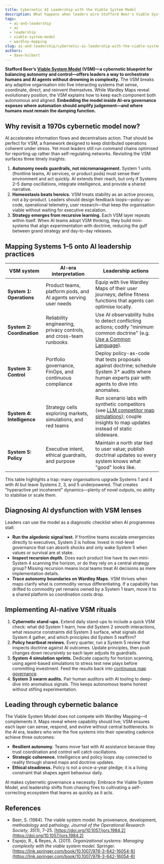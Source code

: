 ```yaml
---
title: Cybernetic AI Leadership with the Viable System Model
description: What happens when leaders wire Stafford Beer's Viable System Model into their AI operating system?
tags:
  - ai-and-leadership
  - ai
  - leadership
  - viable-system-model
  - wardley-mapping
slug: ai-and-leadership/cybernetic-ai-leadership-with-the-viable-system-model
authors:
  - dave-hulbert
---
```


**Stafford Beer’s [Viable System Model](/terms/viable-system-model) (VSM)—a cybernetic blueprint for balancing autonomy and control—offers leaders a way to orchestrate humans and AI agents without drowning in complexity.** The VSM breaks any adaptive organisation into five interacting systems that sense, coordinate, direct, and reinvent themselves. While Wardley Maps reveal evolutionary position, the VSM explains how to keep each component both autonomous and aligned. **Embedding the model inside AI-era governance exposes where automation should amplify judgement—and where humans must remain the damping function.**

<!-- truncate -->

## Why revisit a 1970s cybernetic model now?

AI accelerates information flows and decentralises action. That should be perfect for VSM, a framework designed to keep distributed operations coherent under stress. Yet most leaders still run command chains optimised for reporting up rather than self-regulating networks. Revisiting the VSM surfaces three timely insights:

1. **Autonomy needs guardrails, not micromanagement.** System 1 units (frontline teams, AI services, or product pods) must sense their environment and act quickly. AI extends their reach, but only if Systems 2–5 damp oscillations, integrate intelligence, and provide a shared narrative.
2. **Homeostasis beats heroics.** VSM treats stability as an active process, not a by-product. Leaders should design feedback loops—policy-as-code, operational telemetry, user research—that keep the organisation viable without waiting for executive escalation.
3. **Strategy emerges from recursive learning.** Each VSM layer repeats within itself. When AI teams adopt VSM thinking, they build mini-systems that align experimentation with doctrine, reducing the gulf between grand strategy and day-to-day releases.

## Mapping Systems 1–5 onto AI leadership practices

| VSM system | AI-era interpretation | Leadership actions |
| --- | --- | --- |
| **System 1: Operations** | Product teams, platform pods, and AI agents serving user needs | Equip with live Wardley Maps of their user journeys; define fitness functions that agents can optimise locally. |
| **System 2: Coordination** | Reliability engineering, privacy controls, and cross-team runbooks | Use AI observability hubs to detect conflicting actions; codify "minimum common doctrine" (e.g. [Use a Common Language](/doctrines/use-a-common-language)). |
| **System 3: Control** | Portfolio governance, FinOps, and continuous compliance | Deploy policy-as-code that tests proposals against doctrine; schedule System 3* audits where human experts pair with agents to dive into anomalies. |
| **System 4: Intelligence** | Strategy cells exploring markets, simulations, and red teams | Run scenario labs with synthetic competitors (see [LLM competitor map simulations](/blog/ai-and-leadership/llm-competitor-map-simulations)); couple insights to map updates instead of static slideware. |
| **System 5: Policy** | Executive intent, ethical guardrails, and purpose | Maintain a north star tied to user value; publish doctrinal updates so every system knows what "good" looks like. |

This table highlights a trap: many organisations upgrade Systems 1 and 4 with AI but leave Systems 2, 3, and 5 underpowered. That creates "hyperactive yet incoherent" dynamics—plenty of novel outputs, no ability to stabilise or scale them.

## Diagnosing AI dysfunction with VSM lenses

Leaders can use the model as a diagnostic checklist when AI programmes stall:

- **Run the algedonic signal test.** If frontline teams escalate emergencies directly to executives, System 3 is hollow. Invest in mid-level governance that can absorb shocks and only wake System 5 when values or survival are at stake.
- **Inspect recursion depth.** Does each product line have its own mini-System 4 scanning the horizon, or do they rely on a central strategy group? Missing recursion means local teams treat AI decisions as mere implementation details.
- **Trace autonomy boundaries on Wardley Maps.** VSM thrives when maps clarify what is commodity versus differentiating. If a capability has drifted to commodity yet remains owned by a System 1 team, move it to a shared platform so coordination costs drop.

## Implementing AI-native VSM rituals

1. **Cybernetic stand-ups.** Extend daily stand-ups to include a quick VSM check: what did System 1 learn, how did System 2 smooth interactions, what resource constraints did System 3 surface, what signals did System 4 gather, and which principles did System 5 reaffirm?
2. **Policy heartbeat reviews.** Every quarter, run a System 5 review that inspects doctrine against AI outcomes. Update principles, then push changes down recursively so each layer adjusts its guardrails.
3. **System 4 simulation sprints.** Dedicate capacity for horizon scanning, using agent-based simulations to stress test new plays before committing investment. Feed the results back into [continuous map governance](/blog/ai-and-leadership/continuous-map-governance).
4. **System 3 swarm audits.** Pair human auditors with AI tooling to deep-dive into anomalous signals. This keeps autonomous teams honest without stifling experimentation.

## Leading through cybernetic balance

The Viable System Model does not compete with Wardley Mapping—it complements it. Maps reveal where capability should live; VSM ensures each layer can sense, respond, and evolve without central bottlenecks. In the AI era, leaders who wire the five systems into their operating cadence achieve three outcomes:

- **Resilient autonomy.** Teams move fast with AI assistance because they trust coordination and control will catch oscillations.
- **Strategic coherence.** Intelligence and policy loops stay connected to reality through shared maps and doctrine updates.
- **Ethical steadiness.** Policy is not a once-a-year pledge; it is a living constraint that shapes agent behaviour daily.

AI makes cybernetic governance a necessity. Embrace the Viable System Model, and leadership shifts from chasing fires to cultivating a self-correcting ecosystem that learns as quickly as it acts.

## References

- Beer, S. (1984). The viable system model: Its provenance, development, methodology and pathology. *Journal of the Operational Research Society, 35*(1), 7–25. [https://doi.org/10.1057/jors.1984.2](https://doi.org/10.1057/jors.1984.2)
- Espejo, R., & Reyes, A. (2011). *Organizational systems: Managing complexity with the viable system model.* Springer. [https://link.springer.com/book/10.1007/978-3-642-16054-8](https://link.springer.com/book/10.1007/978-3-642-16054-8)
